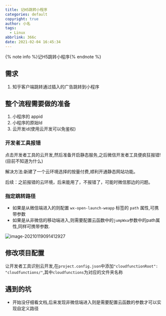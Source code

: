 ```yaml
---
title: 记H5跳转小程序
categories: default
copyright: true
author: 小名
tags:
  - Linux
abbrlink: 366c
date: 2021-02-04 16:45:34
---
```

{% note info %}记H5跳转小程序{% endnote %}
<!-- more -->
## 需求

1. 知乎客户端跳转通过插入的广告跳转到小程序

## 整个流程需要做的准备

1. 小程序的 appid
2. 小程序的原始Id
3. 云开发id(使用云开发可以免鉴权)

### 开发者工具报错

​	点击开发者工具的云开发,然后准备开启静态服务,之后微信开发者工具便疯狂报错!(目前不知道为什么)

解决方法:新建了一个云环境选择的按量付费,顺利开通静态网站功能。

后续：之前报错的云环境，后来能用了，不报错了，可能时微信那边的问题。

### 指定跳转路径

- 如果是从微信端进入的则配置 `wx-open-launch-weapp` 标签的 `path` 属性,可携带参数
- 如果是从非微信的移动端进入,则需要配置云函数中的`jumpWxa`参数中的path属性,同样可携带参数.

![image-20210119091412927](https://cdn.llow22.com/2020/01/Snipaste_2021-01-19_09-27-41.png)



## 修改项目配置

​	让开发者工具识别云开发,在`project.config.json`中添加`"cloudfunctionRoot": "cloudfunctions/"`,其中`cloudfunctions`为对应的文件夹名称

## 遇到的坑

- 开始没仔细看文档,后来发现非微信端进入则是需要配置云函数的参数才可以实现自定义路径